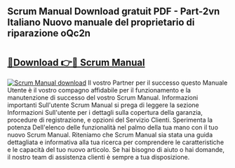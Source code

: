 ## Scrum Manual Download gratuit PDF - Part-2vn Italiano Nuovo manuale del proprietario di riparazione oQc2n

# <h2><a href="http://dfgds1.blite.top/?on=Scrum+Manual">🔗Download 👉🔴 Scrum Manual</a></h2>

[![Scrum Manual download](https://i.imgur.com/lujVjoI.png)](http://dfgds1.blite.top/?on=Scrum+Manual)
Il vostro Partner per il successo questo Manuale Utente è il vostro compagno affidabile per il funzionamento e la manutenzione di successo del vostro Scrum Manual. Informazioni importanti Sull'utente Scrum Manual si prega di leggere la sezione Informazioni Sull'utente per i dettagli sulla copertura della garanzia, procedure di registrazione, e opzioni del Servizio Clienti. Sperimenta la potenza Dell'elenco delle funzionalità nel palmo della tua mano con il tuo nuovo Scrum Manual. Riteniamo che Scrum Manual sia stata una guida dettagliata e informativa alla tua ricerca per comprendere le caratteristiche e le capacità del tuo nuovo articolo. Se hai bisogno di aiuto o hai domande, il nostro team di assistenza clienti è sempre a tua disposizione.
